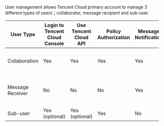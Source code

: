 User management allows Tencent Cloud primary account to manage 3 different types of users；collaborator, message recipient and sub-user.

| User Type | Login to Tencent Cloud Console | Use Tencent Cloud API | Policy Authorization | Message Notification | Requirement |
|---------|---------|---------|---------|---------|---------|
| Collaboration | Yes | Yes | Yes | Yes | Another Tencent Cloud account |
| Message Receiver | No | No | No | Yes | Mobile number and email for receiving messages |
| Sub-user | Yes (optional) | Yes (optional) | Yes | No | None |

